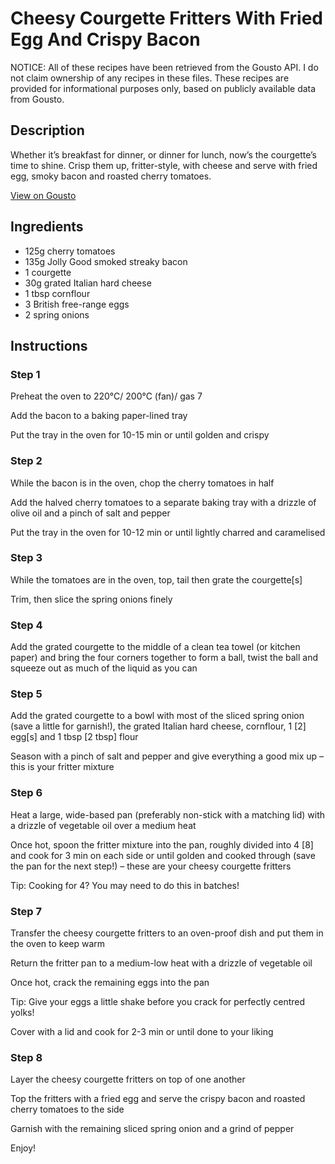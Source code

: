 # Cheesy Courgette Fritters With Fried Egg And Crispy Bacon

NOTICE: All of these recipes have been retrieved from the Gousto API. I do not claim ownership of any recipes in these files. These recipes are provided for informational purposes only, based on publicly available data from Gousto.

## Description

Whether it’s breakfast for dinner, or dinner for lunch, now’s the courgette’s time to shine. Crisp them up, fritter-style, with cheese and serve with fried egg, smoky bacon and roasted cherry tomatoes. 

[View on Gousto](https://www.gousto.co.uk/recipes/cookbook/cheesy-courgette-fritters-with-egg-bacon)

## Ingredients

- 125g cherry tomatoes
- 135g Jolly Good smoked streaky bacon
- 1 courgette
- 30g grated Italian hard cheese
- 1 tbsp cornflour
- 3 British free-range eggs
- 2 spring onions

## Instructions


### Step 1

Preheat the oven to 220°C/ 200°C (fan)/ gas 7

Add the bacon to a baking paper-lined tray

Put the tray in the oven for 10-15 min or until golden and crispy


### Step 2

While the bacon is in the oven, chop the cherry tomatoes in half

Add the halved cherry tomatoes to a separate baking tray with a drizzle of olive oil and a pinch of salt and pepper

Put the tray in the oven for 10-12 min or until lightly charred and caramelised


### Step 3

While the tomatoes are in the oven, top, tail then grate the courgette<span class="text-danger">[s]</span>

Trim, then slice the spring onions finely


### Step 4

Add the grated courgette to the middle of a clean tea towel (or kitchen paper) and bring the four corners together to form a ball, twist the ball and squeeze out as much of the liquid as you can


### Step 5

Add the grated courgette to a bowl with most of the sliced spring onion (save a little for garnish!), the grated Italian hard cheese, cornflour, 1 <span class="text-danger">[2] </span>egg<span class="text-danger">[s]</span> and 1 tbsp <span class="text-danger">[2 tbsp]</span> flour

Season with a pinch of salt and pepper and give everything a good mix up – this is your fritter mixture


### Step 6

Heat a large, wide-based pan (preferably non-stick with a matching lid) with a drizzle of vegetable oil over a medium heat

Once hot, spoon the fritter mixture into the pan, roughly divided into 4 <span class="text-danger">[8] </span>and cook for 3 min on each side or until golden and cooked through (save the pan for the next step!) – these are your cheesy courgette fritters

Tip: Cooking for 4? You may need to do this in batches!


### Step 7

Transfer the cheesy courgette fritters to an oven-proof dish and put them in the oven to keep warm

Return the fritter pan to a medium-low heat with a drizzle of vegetable oil

Once hot, crack the remaining eggs into the pan

Tip: Give your eggs a little shake before you crack for perfectly centred yolks!

Cover with a lid and cook for 2-3 min or until done to your liking

### Step 8

Layer the cheesy courgette fritters on top of one another

Top the fritters with a fried egg and serve the crispy bacon and roasted cherry tomatoes to the side

Garnish with the remaining sliced spring onion and a grind of pepper

Enjoy!

